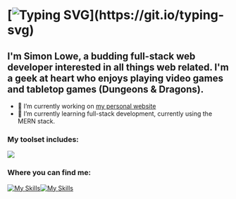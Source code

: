 # [![Typing SVG](https://readme-typing-svg.demolab.com/?lines=Hello+there!)](https://git.io/typing-svg)

## I'm Simon Lowe, a budding full-stack web developer interested in all things web related. I'm a geek at heart who enjoys playing video games and tabletop games (Dungeons & Dragons).


- 🔭 I’m currently working on <a href="https://github.com/LoweSimon/sml-web-development">my personal website</a>
- 🌱 I’m currently learning full-stack development, currently using the MERN stack.

### My toolset includes:

<p align="left">
    <img src="https://skillicons.dev/icons?i=js,html,css,bootstrap,react,mongodb,nodejs,git,vscode" />   
</p>

### Where you can find me:
[![My Skills](https://skillicons.dev/icons?i=github)](https://github.com/LoweSimon)[![My Skills](https://skillicons.dev/icons?i=linkedin)](https://www.linkedin.com/in/simon-lowe-49799688)


<!--
**LoweSimon/LoweSimon** is a ✨ _special_ ✨ repository because its `README.md` (this file) appears on your GitHub profile.

Here are some ideas to get you started:

- 🔭 I’m currently working on ...
- 🌱 I’m currently learning ...
- 👯 I’m looking to collaborate on ...
- 🤔 I’m looking for help with ...
- 💬 Ask me about ...
- 📫 How to reach me: ...
- 😄 Pronouns: ...
- ⚡ Fun fact: ...
-->
